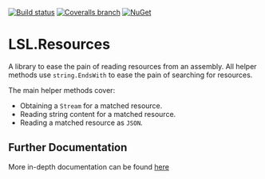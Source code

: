 [![Build status](https://img.shields.io/appveyor/ci/alunacjones/lsl-resources.svg)](https://ci.appveyor.com/project/alunacjones/lsl-resources)
[![Coveralls branch](https://img.shields.io/coverallsCoverage/github/alunacjones/LSL.Resources)](https://coveralls.io/github/alunacjones/LSL.Resources)
[![NuGet](https://img.shields.io/nuget/v/LSL.Resources.svg)](https://www.nuget.org/packages/LSL.Resources/)

# LSL.Resources

A library to ease the pain of reading resources from an assembly. All helper methods use `string.EndsWith` to ease the pain of searching for resources.

The main helper methods cover:

* Obtaining a `Stream` for a matched resource.
* Reading string content for a matched resource.
* Reading a matched resource as `JSON`.

<!-- HIDE -->
## Further Documentation

More in-depth documentation can be found [here](https://alunacjones.github.io/LSL.Resources/)
<!-- END:HIDE -->

